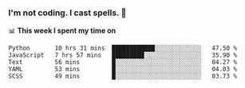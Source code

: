 ### I'm not coding. I cast spells. 🎩

📊 **This week I spent my time on**
<!--START_SECTION:waka-->
```text
Python       10 hrs 31 mins  ████████████░░░░░░░░░░░░░   47.50 % 
JavaScript   7 hrs 57 mins   █████████░░░░░░░░░░░░░░░░   35.90 % 
Text         56 mins         █░░░░░░░░░░░░░░░░░░░░░░░░   04.27 % 
YAML         53 mins         █░░░░░░░░░░░░░░░░░░░░░░░░   04.03 % 
SCSS         49 mins         █░░░░░░░░░░░░░░░░░░░░░░░░   03.73 % 
```
<!--END_SECTION:waka-->
